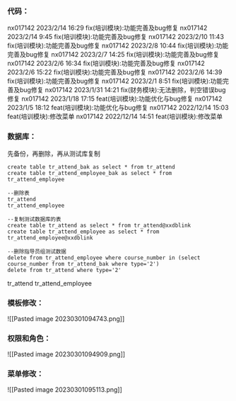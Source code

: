 ### 代码：
nx017142 2023/2/14 16:29 fix(培训模块):功能完善及bug修复
nx017142 2023/2/14 9:45 fix(培训模块):功能完善及bug修复
nx017142 2023/2/10 11:43 fix(培训模块):功能完善及bug修复
nx017142 2023/2/8 10:44 fix(培训模块):功能完善及bug修复
nx017142 2023/2/7 14:25 fix(培训模块):功能完善及bug修复
nx017142 2023/2/6 16:34 fix(培训模块):功能完善及bug修复
nx017142 2023/2/6 15:22 fix(培训模块):功能完善及bug修复
nx017142 2023/2/6 14:39 fix(培训模块):功能完善及bug修复
nx017142 2023/2/1 8:51 fix(培训模块):功能完善及bug修复
nx017142 2023/1/31 14:21 fix(财务模块):无法删除，判空错误bug修复
nx017142 2023/1/18 17:15 feat(培训模块):功能优化与bug修复
nx017142 2023/1/5 18:12 feat(培训模块):功能优化与bug修复
nx017142 2022/12/14 15:03 feat(培训模块):修改菜单
nx017142 2022/12/14 14:51 feat(培训模块):修改菜单

### 数据库：
先备份，再删除，再从测试库复制
``` 
create table tr_attend_bak as select * from tr_attend
create table tr_attend_employee_bak as select * from tr_attend_employee

--删除表
tr_attend
tr_attend_employee

--复制测试数据库的表
create table tr_attend as select * from tr_attend@xxdblink
create table tr_attend_employee as select * from tr_attend_employee@xxdblink

--删除指导员组测试数据
delete from tr_attend_employee where course_number in (select course_number from tr_attend_bak where type='2')
delete from tr_attend where type='2'
```
tr_attend
tr_attend_employee

### 模板修改：
![[Pasted image 20230301094743.png]]

### 权限和角色：
![[Pasted image 20230301094909.png]]

### 菜单修改：
![[Pasted image 20230301095113.png]]

